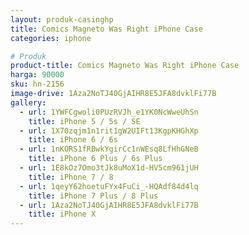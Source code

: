 ```yaml
---
layout: produk-casinghp
title: Comics Magneto Was Right iPhone Case
categories: iphone

# Produk
product-title: Comics Magneto Was Right iPhone Case
harga: 90000
sku: hn-2156
image-drive: 1Aza2NoTJ40GjAIHR8E5JFA8dvklFi77B
gallery:
  - url: 1YWFCgwoli0PUzRVJh_e1YK0NcWweUhSn
    title: iPhone 5 / 5s / SE
  - url: 1X70zqjm1n1rit1gW2UIFt13KgpKHGhXp
    title: iPhone 6 / 6s
  - url: 1nKORS1fRBwkYgirCc1nWEsq8LfHhGNeB
    title: iPhone 6 Plus / 6s Plus
  - url: 1E8kOz7Omo3tJk8uMoX1d-HV5cm961jUH
    title: iPhone 7 / 8
  - url: 1qeyY62hoetuFYx4FuCi_-HQAdf84d4lq
    title: iPhone 7 Plus / 8 Plus
  - url: 1Aza2NoTJ40GjAIHR8E5JFA8dvklFi77B
    title: iPhone X
---
```

